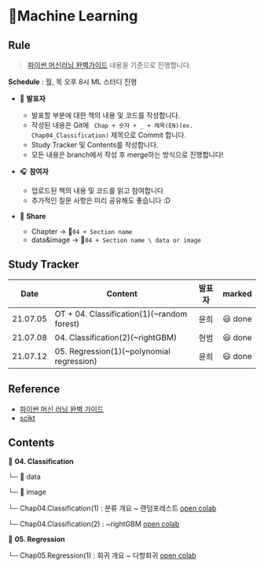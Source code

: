 # :notebook_with_decorative_cover: ​Machine Learning

## Rule

> [파이썬 머신러닝 완벽가이드](https://github.com/wikibook/pymldg-rev ) 내용을 기준으로 진행합니다.

**Schedule** :  월, 목 오후 8시 ML 스터디 진행

- :microphone:  **발표자**
  - 발표할 부분에 대한 책의 내용 및 코드를 작성합니다.
  - 작성된 내용은 Git에 ` Chap + 숫자 + _ + 제목(EN)(ex. Chap04_Classification)` 제목으로 Commit 합니다.
  - Study Tracker 및 Contents를 작성합니다.
  - 모든 내용은 branch에서 작성 후 merge하는 방식으로 진행합니다!
- :headphones:  **참여자**
  - 업로드된 책의 내용 및 코드를 읽고 참여합니다
  - 추가적인 질문 사항은 미리 공유해도 좋습니다 :D

- :link:  **Share**
  - Chapter → :open_file_folder:`04 + Section name` 
  - data&image → :open_file_folder:`04 + Section name \ data or image`



## Study Tracker

| Date     | Content                                    | 발표자 |    marked     |
| -------- | ------------------------------------------ | :----: | :-----------: |
| 21.07.05 | OT + 04. Classification(1)(~random forest) |  윤희  | :smiley: done |
| 21.07.08 | 04. Classification(2)(~rightGBM)           |  현범  | :smiley: done |
| 21.07.12 | 05. Regression(1)(~polynomial regression)  |  윤희  | :smiley: done |

## Reference

- [파이썬 머신 러닝 완벽 가이드](https://github.com/wikibook/pymldg-rev)
- [scikt](https://scikit-learn.org/ )



## Contents

:open_file_folder: **04. Classification**

└─ :file_folder: data

└─ :file_folder: image

└─ Chap04.Classification(1) : 분류 개요 ~ 랜덤포레스트 [open colab](https://colab.research.google.com/github/yunions/pymldg-rev/blob/master/04.Classification/Chap04_Classification(1).ipynb)

└─ Chap04.Classification(2) : ~rightGBM [open colab](https://colab.research.google.com/github/KDT-study/ML_Study/blob/master/04.Classification/Chap04_Classification(2)GBM_XGB_LGB.ipynb)

:open_file_folder: **05. Regression**

└─ Chap05.Regression(1) : 회귀 개요 ~ 다항회귀 [open colab](https://colab.research.google.com/github/yunions/pymldg-rev/blob/master/Chap05_Regreesion(1).ipynb)
